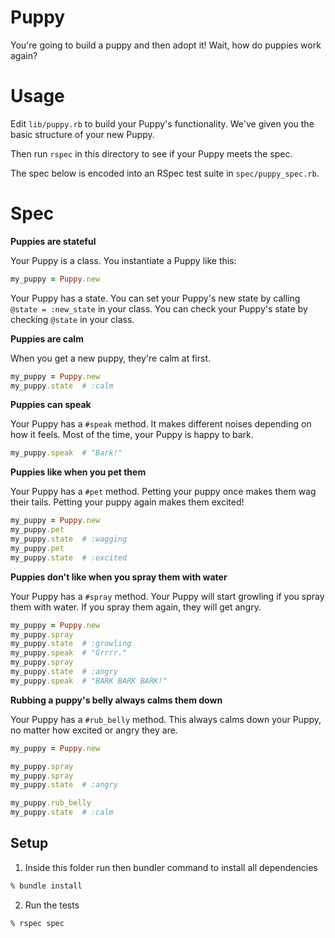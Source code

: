 # Puppy

You're going to build a puppy and then adopt it! Wait, how do puppies work again?

# Usage

Edit `lib/puppy.rb` to build your Puppy's functionality. We've given you the basic structure of your new Puppy.

Then run `rspec` in this directory to see if your Puppy meets the spec.

The spec below is encoded into an RSpec test suite in `spec/puppy_spec.rb`.

# Spec

**Puppies are stateful**

Your Puppy is a class. You instantiate a Puppy like this:

```rb
my_puppy = Puppy.new
```

Your Puppy has a state. You can set your Puppy's new state by calling `@state = :new_state` in your class. You can check your Puppy's state by checking `@state` in your class.

**Puppies are calm**

When you get a new puppy, they're calm at first.

```rb
my_puppy = Puppy.new
my_puppy.state  # :calm
```

**Puppies can speak**

Your Puppy has a `#speak` method. It makes different noises depending on how it feels. Most of the time, your Puppy is happy to bark.

```rb
my_puppy.speak  # "Bark!"
```

**Puppies like when you pet them**

Your Puppy has a `#pet` method. Petting your puppy once makes them wag their tails. Petting your puppy again makes them excited!

```rb
my_puppy = Puppy.new
my_puppy.pet
my_puppy.state  # :wagging
my_puppy.pet
my_puppy.state  # :excited
```

**Puppies don't like when you spray them with water**

Your Puppy has a `#spray` method. Your Puppy will start growling if you spray them with water. If you spray them again, they will get angry.

```rb
my_puppy = Puppy.new
my_puppy.spray
my_puppy.state  # :growling
my_puppy.speak  # "Grrrr."
my_puppy.spray
my_puppy.state  # :angry
my_puppy.speak  # "BARK BARK BARK!"
```

**Rubbing a puppy's belly always calms them down**

Your Puppy has a `#rub_belly` method. This always calms down your Puppy, no matter how excited or angry they are.

```rb
my_puppy = Puppy.new

my_puppy.spray
my_puppy.spray
my_puppy.state  # :angry

my_puppy.rub_belly
my_puppy.state  # :calm
```

## Setup

1. Inside this folder run then bundler command to install all dependencies

```bash
% bundle install
```

2. Run the tests

```bash
% rspec spec
```